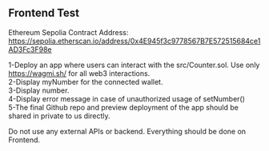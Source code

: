 ## Frontend Test


Ethereum Sepolia Contract Address: https://sepolia.etherscan.io/address/0x4E945f3c9778567B7E572515684ce1AD3Fc3F98e  

1-Deploy an app where users can interact with the src/Counter.sol. Use only https://wagmi.sh/ for all web3 interactions.  
2-Display myNumber for the connected wallet.   
3-Display number.  
4-Display error message in case of unauthorized usage of setNumber()  
5-The final Github repo and preview deployment of the app should be shared in private to us directly.

Do not use any external APIs or backend. Everything should be done on Frontend.


